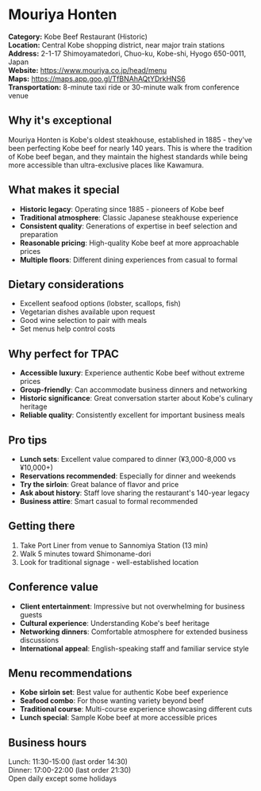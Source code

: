 # Mouriya Honten

**Category:** Kobe Beef Restaurant (Historic)  
**Location:** Central Kobe shopping district, near major train stations  
**Address:** 2-1-17 Shimoyamatedori, Chuo-ku, Kobe-shi, Hyogo 650-0011, Japan  
**Website:** https://www.mouriya.co.jp/head/menu  
**Maps:** https://maps.app.goo.gl/TfBNAhAQtYDrkHNS6  
**Transportation:** 8-minute taxi ride or 30-minute walk from conference venue  

## Why it's exceptional

Mouriya Honten is Kobe's oldest steakhouse, established in 1885 - they've been perfecting Kobe beef for nearly 140 years. This is where the tradition of Kobe beef began, and they maintain the highest standards while being more accessible than ultra-exclusive places like Kawamura.

## What makes it special

- **Historic legacy**: Operating since 1885 - pioneers of Kobe beef
- **Traditional atmosphere**: Classic Japanese steakhouse experience
- **Consistent quality**: Generations of expertise in beef selection and preparation
- **Reasonable pricing**: High-quality Kobe beef at more approachable prices
- **Multiple floors**: Different dining experiences from casual to formal

## Dietary considerations

- Excellent seafood options (lobster, scallops, fish)
- Vegetarian dishes available upon request
- Good wine selection to pair with meals
- Set menus help control costs

## Why perfect for TPAC

- **Accessible luxury**: Experience authentic Kobe beef without extreme prices
- **Group-friendly**: Can accommodate business dinners and networking
- **Historic significance**: Great conversation starter about Kobe's culinary heritage
- **Reliable quality**: Consistently excellent for important business meals

## Pro tips

- **Lunch sets**: Excellent value compared to dinner (¥3,000-8,000 vs ¥10,000+)
- **Reservations recommended**: Especially for dinner and weekends
- **Try the sirloin**: Great balance of flavor and price
- **Ask about history**: Staff love sharing the restaurant's 140-year legacy
- **Business attire**: Smart casual to formal recommended

## Getting there

1. Take Port Liner from venue to Sannomiya Station (13 min)
2. Walk 5 minutes toward Shimoname-dori
3. Look for traditional signage - well-established location

## Conference value

- **Client entertainment**: Impressive but not overwhelming for business guests
- **Cultural experience**: Understanding Kobe's beef heritage
- **Networking dinners**: Comfortable atmosphere for extended business discussions
- **International appeal**: English-speaking staff and familiar service style

## Menu recommendations

- **Kobe sirloin set**: Best value for authentic Kobe beef experience
- **Seafood combo**: For those wanting variety beyond beef
- **Traditional course**: Multi-course experience showcasing different cuts
- **Lunch special**: Sample Kobe beef at more accessible prices

## Business hours

Lunch: 11:30-15:00 (last order 14:30)  
Dinner: 17:00-22:00 (last order 21:30)  
Open daily except some holidays